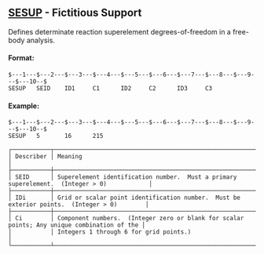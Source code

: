 ## [SESUP](https://help.hexagonmi.com/bundle/MSC_Nastran_2022.4/page/Nastran_Combined_Book/qrg/bulkqrs/TOC.SESUP.xhtml) - Fictitious Support

Defines determinate reaction superelement degrees-of-freedom in a free-body analysis.

#### Format:

```nastran
$---1---$---2---$---3---$---4---$---5---$---6---$---7---$---8---$---9---$---10--$
SESUP   SEID    ID1     C1      ID2     C2      ID3     C3                      
```

#### Example:

```nastran
$---1---$---2---$---3---$---4---$---5---$---6---$---7---$---8---$---9---$---10--$
SESUP   5       16      215                                                     
```

```text
┌───────────┬─────────────────────────────────────────────────────────────────────────────────────────────┐
│ Describer │ Meaning                                                                                     │
├───────────┼─────────────────────────────────────────────────────────────────────────────────────────────┤
│ SEID      │ Superelement identification number.  Must a primary superelement.  (Integer > 0)            │
├───────────┼─────────────────────────────────────────────────────────────────────────────────────────────┤
│ IDi       │ Grid or scalar point identification number.  Must be exterior points.  (Integer > 0)        │
├───────────┼─────────────────────────────────────────────────────────────────────────────────────────────┤
│ Ci        │ Component numbers.  (Integer zero or blank for scalar points; Any unique combination of the │
│           │ Integers 1 through 6 for grid points.)                                                      │
└───────────┴─────────────────────────────────────────────────────────────────────────────────────────────┘
```
